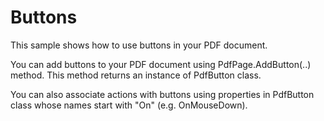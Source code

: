 # Buttons
This sample shows how to use buttons in your PDF document.

You can add buttons to your PDF document using PdfPage.AddButton(..) method. This method returns an instance of PdfButton class.

You can also associate actions with buttons using properties in PdfButton class whose names start with "On" (e.g. OnMouseDown).